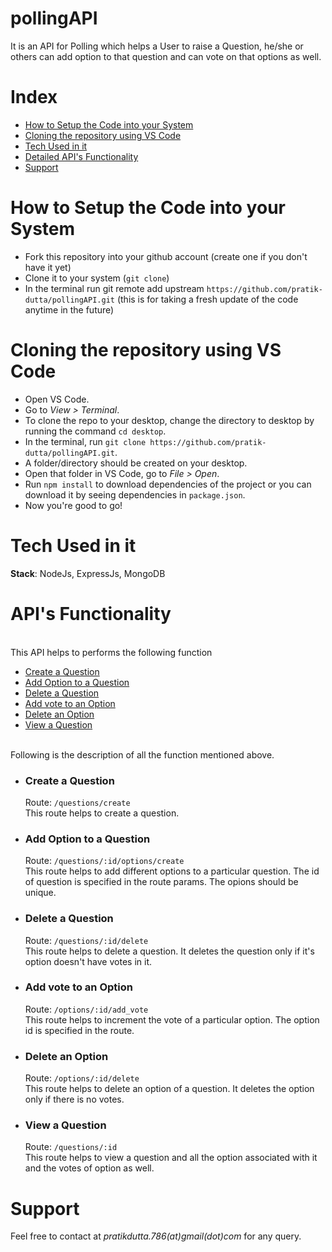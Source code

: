 # pollingAPI


It is an API for Polling which helps a User to raise a Question, he/she or others can add option to that question and can vote on that options as well.<br>

# Index
<ul>
<li><a href="#1">How to Setup the Code into your System</a>
<li><a href="#2">Cloning the repository using VS Code</a>
<li><a href="#3">Tech Used in it</a>
<li><a href="#4">Detailed API's Functionality</a>
<li><a href="#5">Support</a>
</ul>

# How to Setup the Code into your System
<p id="1">
<ul>
<li> Fork this repository into your github account (create one if you don't have it yet)
<li> Clone it to your system (<code>git clone</code>)
<li> In the terminal run git remote add upstream <code>https://github.com/pratik-dutta/pollingAPI.git</code> (this is for taking a fresh update of the code anytime in the future)
</ul>

# Cloning the repository using VS Code
<p id="2">
<ul >
<li> Open VS Code.
<li> Go to <i>View > Terminal</i>.
<li> To clone the repo to your desktop, change the directory to desktop by running the command <code>cd desktop</code>.
<li> In the terminal, run <code>git clone https://github.com/pratik-dutta/pollingAPI.git</code>.
<li> A folder/directory should be created on your desktop.
<li> Open that folder in VS Code, go to <i>File > Open</i>.
<li> Run <code>npm install</code> to download dependencies of the project or you can download it by seeing dependencies in <code>package.json</code>.
<li> Now you're good to go!
</ul>

# Tech Used in it
<p id="3">
<strong>Stack</strong>: NodeJs, ExpressJs, MongoDB


# API's Functionality
<p id="4">
<br>
This API helps to performs the following function
<ul>
<li><a href="#a">Create a Question</a>
<li><a href="#b">Add Option to a Question</a>
 <li><a href="#p">Delete a Question</a>
<li><a href="#q">Add vote to an Option</a>
<li><a href="#r">Delete an Option</a>
<li><a href="#s">View a Question</a>
</ul>
<br>
Following is the description of all the function mentioned above.<br>
<ul>
<li>
 <p id="a">
<h3>Create a Question</h3>
Route: <code>/questions/create</code>
<br>
This route helps to create a question.
<li>
 <p id="b">
<h3>Add Option to a Question</h3>
Route: <code>/questions/:id/options/create</code>
<br>
This route helps to add different options to a particular question. The id of question is specified in the route params. The opions should be unique.
<li>
 <p  id="p">
<h3>Delete a Question</h3>
Route: <code>/questions/:id/delete</code>
<br>
This route helps to delete a question. It deletes the question only if it's option doesn't have votes in it.
<li>
 <p  id="q">
<h3>Add vote to an Option</h3>
Route: <code>/options/:id/add_vote</code>
<br>
This route helps to increment the vote of a particular option. The option id is specified in the route.
<li>
<p id="r">
<h3>Delete an Option</h3>
Route: <code>/options/:id/delete</code>
<br>
This route helps to delete an option of a question. It deletes the option only if there is no votes.
<li>
<p id="s"> 
<h3>View a Question</h3>
Route: <code>/questions/:id</code>
<br>
This route helps to view a question and all the option associated with it and the votes of option as well.
</ul>

# Support
<p id="5">
Feel free to contact at <i>pratikdutta.786(at)gmail(dot)com</i> for any query.

 



